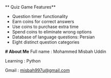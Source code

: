  ** Quiz Game Features**
- Question timer functionality
- Earn coins for correct answers
- Use coins to purchase extra time
- Spend coins to eliminate wrong options
- Database of language questions: Persian
- Eight distinct question categories

**# About Me**
Full name : Mohammed Misbah Uddin

Learning : Python

Gmail : misbah997u@gmail.com


